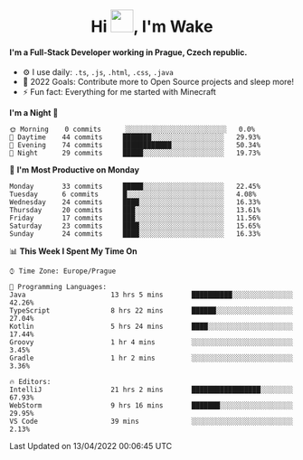 <h1 align="center">Hi <img src="https://raw.githubusercontent.com/MrWakeCZ/MrWakeCZ/master/Hi.gif" width="40px" />, I'm Wake</h1>

#### I'm a Full-Stack Developer working in Prague, Czech republic.
- ⚙️ I use daily: `.ts`, `.js`, `.html`, `.css`, `.java`
- 🥅 2022 Goals: Contribute more to Open Source projects and sleep more!
- ⚡ Fun fact: Everything for me started with Minecraft

<!--START_SECTION:waka-->
**I'm a Night 🦉** 

```text
🌞 Morning    0 commits      ░░░░░░░░░░░░░░░░░░░░░░░░░   0.0% 
🌆 Daytime    44 commits     ███████░░░░░░░░░░░░░░░░░░   29.93% 
🌃 Evening    74 commits     ████████████░░░░░░░░░░░░░   50.34% 
🌙 Night      29 commits     █████░░░░░░░░░░░░░░░░░░░░   19.73%

```
📅 **I'm Most Productive on Monday** 

```text
Monday       33 commits     █████░░░░░░░░░░░░░░░░░░░░   22.45% 
Tuesday      6 commits      █░░░░░░░░░░░░░░░░░░░░░░░░   4.08% 
Wednesday    24 commits     ████░░░░░░░░░░░░░░░░░░░░░   16.33% 
Thursday     20 commits     ███░░░░░░░░░░░░░░░░░░░░░░   13.61% 
Friday       17 commits     ███░░░░░░░░░░░░░░░░░░░░░░   11.56% 
Saturday     23 commits     ████░░░░░░░░░░░░░░░░░░░░░   15.65% 
Sunday       24 commits     ████░░░░░░░░░░░░░░░░░░░░░   16.33%

```


📊 **This Week I Spent My Time On** 

```text
⌚︎ Time Zone: Europe/Prague

💬 Programming Languages: 
Java                     13 hrs 5 mins       ██████████░░░░░░░░░░░░░░░   42.26% 
TypeScript               8 hrs 22 mins       ██████░░░░░░░░░░░░░░░░░░░   27.04% 
Kotlin                   5 hrs 24 mins       ████░░░░░░░░░░░░░░░░░░░░░   17.44% 
Groovy                   1 hr 4 mins         ░░░░░░░░░░░░░░░░░░░░░░░░░   3.45% 
Gradle                   1 hr 2 mins         ░░░░░░░░░░░░░░░░░░░░░░░░░   3.36%

🔥 Editors: 
IntelliJ                 21 hrs 2 mins       █████████████████░░░░░░░░   67.93% 
WebStorm                 9 hrs 16 mins       ███████░░░░░░░░░░░░░░░░░░   29.95% 
VS Code                  39 mins             ░░░░░░░░░░░░░░░░░░░░░░░░░   2.13%

```


 Last Updated on 13/04/2022 00:06:45 UTC
<!--END_SECTION:waka-->
